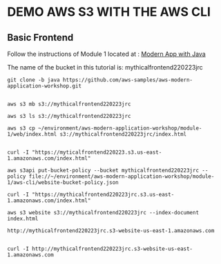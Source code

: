 # DEMO AWS S3 WITH THE AWS CLI

## Basic Frontend

Follow the instructions of Module 1 located at :
[Modern App with Java](https://github.com/aws-samples/aws-modern-application-workshop/tree/java)


The name of the bucket in this tutorial is: mythicalfrontend220223jrc

```
git clone -b java https://github.com/aws-samples/aws-modern-application-workshop.git


aws s3 mb s3://mythicalfrontend220223jrc

aws s3 ls s3://mythicalfrontend220223jrc

aws s3 cp ~/environment/aws-modern-application-workshop/module-1/web/index.html s3://mythicalfrontend220223jrc/index.html


curl -I "https://myticalfrontend220223.s3.us-east-1.amazonaws.com/index.html"

aws s3api put-bucket-policy --bucket mythicalfrontend220223jrc --policy file://~/environment/aws-modern-application-workshop/module-1/aws-cli/website-bucket-policy.json

curl -I "https://mythicalfrontend220223jrc.s3.us-east-1.amazonaws.com/index.html"

aws s3 website s3://mythicalfrontend220223jrc --index-document index.html

http://mythicalfrontend220223jrc.s3-website-us-east-1.amazonaws.com


curl -I http://mythicalfrontend220223jrc.s3-website-us-east-1.amazonaws.com
```

